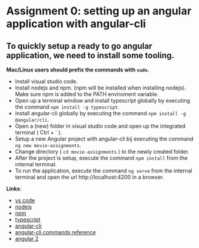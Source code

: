 Assignment 0: setting up an angular application with angular-cli
================================================================

## To quickly setup a ready to go angular application, we need to install some tooling.
 
 **Mac/Linux users should prefix the commands with `sudo`.**

- Install visual studio code.
- Install nodejs and npm. (npm will be installed when installing nodejs). Make sure npm is added to the PATH enviroment variable.
- Open up a terminal window and install typescript globally by executing the command `npm install -g typescript`.
- Install angular-cli globally by executing the command `npm install -g @angular/cli`.
- Open a (new) folder in visual studio code and open up the integrated terminal ( Ctrl + ` ).
- Setup a new Angular project with angular-cli bij executing the command `ng new movie-assignments`.
- Change directory ( `cd movie-assignments` ) to the newly created folder.
- After the project is setup, execute the command `npm install` from the internal terminal.
- To run the application, execute the command `ng serve` from the internal terminal and open the url http://localhost:4200 in a browser.

 **Links**:
- [vs code](https://code.visualstudio.com)
- [nodejs](https://nodejs.org/en/)
- [npm](https://www.npmjs.com/)
- [typescript](https://www.typescriptlang.org/docs/tutorial.html)
- [angular-cli](https://cli.angular.io/)
- [angular-cli commands reference](https://cli.angular.io/reference.pdf)
- [angular 2](https://angular.io/docs/ts/latest/)


